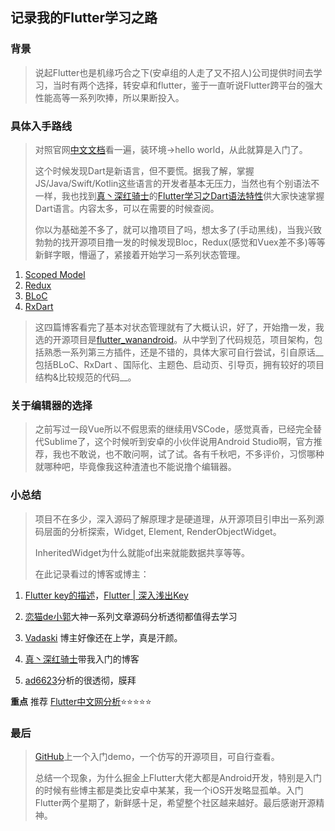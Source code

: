 ## 记录我的Flutter学习之路
### 背景
> 说起Flutter也是机缘巧合之下(安卓组的人走了又不招人)公司提供时间去学习，当时有两个选择，转安卓和flutter，鉴于一直听说Flutter跨平台的强大性能高等一系列吹捧，所以果断投入。

### 具体入手路线
> 对照官网[中文文档](https://flutterchina.club)看一遍，装环境->hello world，从此就算是入门了。
> 
> 这个时候发现Dart是新语言，但不要慌。据我了解，掌握JS/Java/Swift/Kotlin这些语言的开发者基本无压力，当然也有个别语法不一样，我也找到[真丶深红骑士](https://juejin.im/user/597247ad5188255aed1fbba6)的[Flutter学习之Dart语法特性](https://juejin.im/post/5c44727df265da611c274087)供大家快速掌握Dart语言。内容太多，可以在需要的时候查阅。
> 
> 你以为基础差不多了，就可以撸项目了吗，想太多了(手动黑线)，当我兴致勃勃的找开源项目撸一发的时候发现Bloc，Redux(感觉和Vuex差不多)等等新鲜字眼，懵逼了，紧接着开始学习一系列状态管理。

1. [Scoped Model](https://juejin.im/post/5b97fa0d5188255c5546dcf8)
2. [Redux](https://juejin.im/post/5ba26c086fb9a05ce57697da)
3. [BLoC](https://juejin.im/post/5bb6f344f265da0aa664d68a)
4. [RxDart](https://juejin.im/post/5bcea438e51d4536c65d2232)

> 这四篇博客看完了基本对状态管理就有了大概认识，好了，开始撸一发，我选的开源项目是[flutter_wanandroid](https://github.com/Sky24n/flutter_wanandroid)。从中学到了代码规范，项目架构，包括熟悉一系列第三方插件，还是不错的，具体大家可自行尝试，引自原话__包括BLoC、RxDart 、国际化、主题色、启动页、引导页，拥有较好的项目结构&比较规范的代码__。


### 关于编辑器的选择
> 之前写过一段Vue所以不假思索的继续用VSCode，感觉真香，已经完全替代Sublime了，这个时候听到安卓的小伙伴说用Android Studio啊，官方推荐，我也不敢说，也不敢问啊，试了试。各有千秋吧，不多评价，习惯哪种就哪种吧，毕竟像我这种渣渣也不能说撸个编辑器。

### 小总结
> 项目不在多少，深入源码了解原理才是硬道理，从开源项目引申出一系列源码层面的分析探索，Widget, Element, RenderObjectWidget。
> 
> InheritedWidget为什么就能of出来就能数据共享等等。
> 
> 在此记录看过的博客或博主：

1. [Flutter key的描述](https://segmentfault.com/a/1190000011276853)，[Flutter | 深入浅出Key](https://juejin.im/post/5ca2152f6fb9a05e1a7a9a26)

2. [恋猫de小郭](https://juejin.im/user/582aca2ba22b9d006b59ae68/posts)大神一系列文章源码分析透彻都值得去学习
3. [Vadaski](https://juejin.im/user/5b5d45f4e51d453526175c06) 博主好像还在上学，真是汗颜。
4. [真丶深红骑士](https://juejin.im/user/597247ad5188255aed1fbba6/posts)带我入门的博客
5. [ad6623](https://juejin.im/user/569dca187db2a200521046a7/posts)分析的很透彻，膜拜

__重点__ 推荐 [Flutter中文网分析](https://book.flutterchina.club/chapter14/render_object.html)⭐️⭐️⭐️⭐️⭐️

### 最后
> [GitHub](https://github.com/Davisjy/My_Flutter_Study/tree/master)上一个入门demo，一个仿写的开源项目，可自行查看。
> 
> 总结一个现象，为什么掘金上Flutter大佬大都是Android开发，特别是入门的时候有些博主都是类比安卓中某某，我一个iOS开发略显孤单。入门Flutter两个星期了，新鲜感十足，希望整个社区越来越好。最后感谢开源精神。
